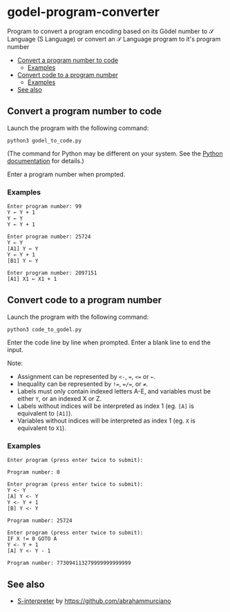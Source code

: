 # godel-program-converter

Program to convert a program encoding based on its Gödel number to 𝒮 Language (S Language) or convert an 𝒮 Language program to it's program number

- [Convert a program number to code](#convert-a-program-number-to-code)
  - [Examples](#examples)
- [Convert code to a program number](#convert-code-to-a-program-number)
  - [Examples](#examples-1)
- [See also](#see-also)

## Convert a program number to code

Launch the program with the following command:

`python3 godel_to_code.py`

(The command for Python may be different on your system.  See the [Python documentation](https://docs.python.org/3/using/index.html) for details.)

Enter a program number when prompted.

### Examples

```
Enter program number: 99
Y ← Y + 1
Y ← Y
Y ← Y + 1
```

```
Enter program number: 25724
Y ← Y
[A1] Y ← Y
Y ← Y + 1
[B1] Y ← Y
```

```
Enter program number: 2097151
[A1] X1 ← X1 + 1
```

## Convert code to a program number

Launch the program with the following command:

`python3 code_to_godel.py`

Enter the code line by line when prompted. Enter a blank line to end the input.

Note:

* Assignment can be represented by `<-`, `=`, `<=` or `←`.
* Inequality can be represented by `!=`, `=/=`, or `≠`.
* Labels must only contain indexed letters A-E, and variables must be either `Y`, or an indexed X or Z.
* Labels without indices will be interpreted as index 1 (eg. `[A]` is equivalent to `[A1]`).
* Variables without indices will be interpreted as index 1 (eg. `X` is equivalent to `X1`).

### Examples

```
Enter program (press enter twice to submit):

Program number: 0
```

```
Enter program (press enter twice to submit):
Y <- Y                       
[A] Y <- Y
Y <- Y + 1
[B] Y <- Y

Program number: 25724
```

```
Enter program (press enter twice to submit):
IF X != 0 GOTO A 
Y <- Y + 1
[A] Y <- Y - 1    

Program number: 773094113279999999999999
```

## See also

  * [S-interpreter](https://github.com/abrahammurciano/s-interpreter) by https://github.com/abrahammurciano

